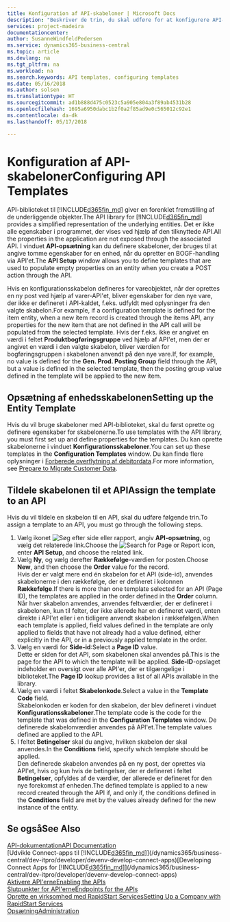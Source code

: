 ```yaml
---
title: Konfiguration af API-skabeloner | Microsoft Docs
description: "Beskriver de trin, du skal udføre for at konfigurere API-skabeloner til Dynamics 365 Business Central."
services: project-madeira
documentationcenter: 
author: SusanneWindfeldPedersen
ms.service: dynamics365-business-central
ms.topic: article
ms.devlang: na
ms.tgt_pltfrm: na
ms.workload: na
ms.search.keywords: API templates, configuring templates
ms.date: 05/16/2018
ms.author: solsen
ms.translationtype: HT
ms.sourcegitcommit: ad1b888d475c0523c5a905e804a3f89ab4531b28
ms.openlocfilehash: 1695a6950dabc1b2f0a2f85ad9e0c565012c92e1
ms.contentlocale: da-dk
ms.lasthandoff: 05/17/2018

---
```


# <a name="configuring-api-templates"></a><span data-ttu-id="d5b10-103">Konfiguration af API-skabeloner</span><span class="sxs-lookup"><span data-stu-id="d5b10-103">Configuring API Templates</span></span>
<span data-ttu-id="d5b10-104">API-biblioteket til [!INCLUDE[d365fin_md](includes/d365fin_md.md)] giver en forenklet fremstilling af de underliggende objekter.</span><span class="sxs-lookup"><span data-stu-id="d5b10-104">The API library for [!INCLUDE[d365fin_md](includes/d365fin_md.md)] provides a simplified representation of the underlying entities.</span></span> <span data-ttu-id="d5b10-105">Det er ikke alle egenskaber i programmet, der vises ved hjælp af den tilknyttede API.</span><span class="sxs-lookup"><span data-stu-id="d5b10-105">All the properties in the application are not exposed through the associated API.</span></span> <span data-ttu-id="d5b10-106">I vinduet **API-opsætning** kan du definere skabeloner, der bruges til at angive tomme egenskaber for en enhed, når du opretter en BOGF-handling via API'et.</span><span class="sxs-lookup"><span data-stu-id="d5b10-106">The **API Setup** window allows you to define templates that are used to populate empty properties on an entity when you create a POST action through the API.</span></span> 

<span data-ttu-id="d5b10-107">Hvis en konfigurationsskabelon defineres for vareobjektet, når der oprettes en ny post ved hjælp af varer-API'et, bliver egenskaber for den nye vare, der ikke er defineret i API-kaldet, f.eks. udfyldt med oplysninger fra den valgte skabelon.</span><span class="sxs-lookup"><span data-stu-id="d5b10-107">For example, if a configuration template is defined for the item entity, when a new item record is created through the items API, any properties for the new item that are not defined in the API call will be populated from the selected template.</span></span> <span data-ttu-id="d5b10-108">Hvis der f.eks. ikke er angivet en værdi i feltet **Produktbogføringsgruppe** ved hjælp af API'et, men der er angivet en værdi i den valgte skabelon, bliver værdien for bogføringsgruppen i skabelonen anvendt på den nye vare.</span><span class="sxs-lookup"><span data-stu-id="d5b10-108">If, for example, no value is defined for the **Gen. Prod. Posting Group** field through the API, but a value is defined in the selected template, then the posting group value defined in the template will be applied to the new item.</span></span> 

## <a name="setting-up-the-entity-template"></a><span data-ttu-id="d5b10-109">Opsætning af enhedsskabelonen</span><span class="sxs-lookup"><span data-stu-id="d5b10-109">Setting up the Entity Template</span></span>
<span data-ttu-id="d5b10-110">Hvis du vil bruge skabeloner med API-biblioteket, skal du først oprette og definere egenskaber for skabelonerne.</span><span class="sxs-lookup"><span data-stu-id="d5b10-110">To use templates with the API library, you must first set up and define properties for the templates.</span></span> <span data-ttu-id="d5b10-111">Du kan oprette skabelonerne i vinduet **Konfigurationsskabeloner**.</span><span class="sxs-lookup"><span data-stu-id="d5b10-111">You can set up these templates in the **Configuration Templates** window.</span></span> <span data-ttu-id="d5b10-112">Du kan finde flere oplysninger i [Forberede overflytning af debitordata](admin-use-templates-to-prepare-customer-data-for-migration.md).</span><span class="sxs-lookup"><span data-stu-id="d5b10-112">For more information, see [Prepare to Migrate Customer Data](admin-use-templates-to-prepare-customer-data-for-migration.md).</span></span> 

## <a name="assign-the-template-to-an-api"></a><span data-ttu-id="d5b10-113">Tildele skabelonen til et API</span><span class="sxs-lookup"><span data-stu-id="d5b10-113">Assign the template to an API</span></span>

<span data-ttu-id="d5b10-114">Hvis du vil tildele en skabelon til en API, skal du udføre følgende trin.</span><span class="sxs-lookup"><span data-stu-id="d5b10-114">To assign a template to an API, you must go through the following steps.</span></span>

1. <span data-ttu-id="d5b10-115">Vælg ikonet ![Søg efter side eller rapport](media/ui-search/search_small.png "Ikonet Søg efter side eller rapport"), angiv **API-opsætning**, og vælg det relaterede link.</span><span class="sxs-lookup"><span data-stu-id="d5b10-115">Choose the ![Search for Page or Report](media/ui-search/search_small.png "Search for Page or Report icon") icon, enter **API Setup**, and choose the related link.</span></span>
2. <span data-ttu-id="d5b10-116">Vælg **Ny**, og vælg derefter **Rækkefølge**-værdien for posten.</span><span class="sxs-lookup"><span data-stu-id="d5b10-116">Choose **New**, and then choose the **Order** value for the record.</span></span>  
<span data-ttu-id="d5b10-117">Hvis der er valgt mere end én skabelon for et API (side-id), anvendes skabelonerne i den rækkefølge, der er defineret i kolonnen **Rækkefølge**.</span><span class="sxs-lookup"><span data-stu-id="d5b10-117">If there is more than one template selected for an API (Page ID), the templates are applied in the order defined in the **Order** column.</span></span>   
<span data-ttu-id="d5b10-118">Når hver skabelon anvendes, anvendes feltværdier, der er defineret i skabelonen, kun til felter, der ikke allerede har en defineret værdi, enten direkte i API'et eller i en tidligere anvendt skabelon i rækkefølgen.</span><span class="sxs-lookup"><span data-stu-id="d5b10-118">When each template is applied, field values defined in the template are only applied to fields that have not already had a value defined, either explicitly in the API, or in a previously applied template in the order.</span></span> 
3. <span data-ttu-id="d5b10-119">Vælg en værdi for **Side-id**:</span><span class="sxs-lookup"><span data-stu-id="d5b10-119">Select a **Page ID** value.</span></span>  
<span data-ttu-id="d5b10-120">Dette er siden for det API, som skabelonen skal anvendes på.</span><span class="sxs-lookup"><span data-stu-id="d5b10-120">This is the page for the API to which the template will be applied.</span></span> <span data-ttu-id="d5b10-121">**Side-ID**-opslaget indeholder en oversigt over alle API'er, der er tilgængelige i biblioteket.</span><span class="sxs-lookup"><span data-stu-id="d5b10-121">The **Page ID** lookup provides a list of all APIs available in the library.</span></span>
4. <span data-ttu-id="d5b10-122">Vælg en værdi i feltet **Skabelonkode**.</span><span class="sxs-lookup"><span data-stu-id="d5b10-122">Select a value in the **Template Code** field.</span></span>  
<span data-ttu-id="d5b10-123">Skabelonkoden er koden for den skabelon, der blev defineret i vinduet **Konfigurationsskabeloner**.</span><span class="sxs-lookup"><span data-stu-id="d5b10-123">The template code is the code for the template that was defined in the **Configuration Templates** window.</span></span> <span data-ttu-id="d5b10-124">De definerede skabelonværdier anvendes på API'et.</span><span class="sxs-lookup"><span data-stu-id="d5b10-124">The template values defined are applied to the API.</span></span> 
5. <span data-ttu-id="d5b10-125">I feltet **Betingelser** skal du angive, hvilken skabelon der skal anvendes.</span><span class="sxs-lookup"><span data-stu-id="d5b10-125">In the **Conditions** field, specify which template should be applied.</span></span>  
<span data-ttu-id="d5b10-126">Den definerede skabelon anvendes på en ny post, der oprettes via API'et, hvis og kun hvis de betingelser, der er defineret i feltet **Betingelser**, opfyldes af de værdier, der allerede er defineret for den nye forekomst af enheden.</span><span class="sxs-lookup"><span data-stu-id="d5b10-126">The defined template is applied to a new record created through the API if, and only if, the conditions defined in the **Conditions** field are met by the values already defined for the new instance of the entity.</span></span>

## <a name="see-also"></a><span data-ttu-id="d5b10-127">Se også</span><span class="sxs-lookup"><span data-stu-id="d5b10-127">See Also</span></span>
[<span data-ttu-id="d5b10-128">API-dokumentation</span><span class="sxs-lookup"><span data-stu-id="d5b10-128">API Documentation</span></span>](/dynamics-nav/fin-graph)  
<span data-ttu-id="d5b10-129">[Udvikle Connect-apps til [!INCLUDE[d365fin_md](includes/d365fin_md.md)]](/dynamics365/business-central/dev-itpro/developer/devenv-develop-connect-apps)</span><span class="sxs-lookup"><span data-stu-id="d5b10-129">[Developing Connect Apps for [!INCLUDE[d365fin_md](includes/d365fin_md.md)]](/dynamics365/business-central/dev-itpro/developer/devenv-develop-connect-apps)</span></span>  
[<span data-ttu-id="d5b10-130">Aktivere API'erne</span><span class="sxs-lookup"><span data-stu-id="d5b10-130">Enabling the APIs</span></span>](/dynamics-nav/enabling-apis-for-dynamics-nav)  
[<span data-ttu-id="d5b10-131">Slutpunkter for API'erne</span><span class="sxs-lookup"><span data-stu-id="d5b10-131">Endpoints for the APIs</span></span>](/dynamics-nav/endpoints-apis-for-dynamics)  
[<span data-ttu-id="d5b10-132">Oprette en virksomhed med RapidStart Services</span><span class="sxs-lookup"><span data-stu-id="d5b10-132">Setting Up a Company with RapidStart Services</span></span>](admin-set-up-a-company-with-rapidstart.md)  
[<span data-ttu-id="d5b10-133">Opsætning</span><span class="sxs-lookup"><span data-stu-id="d5b10-133">Administration</span></span>](admin-setup-and-administration.md)

